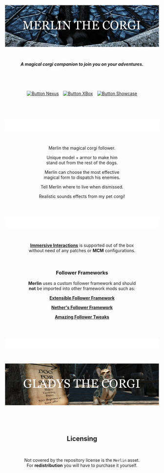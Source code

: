 
<br>

<div align = center>

![Banner]

<br>

***A magical corgi companion to join you on your adventures.***

<br>
<br>
<br>

[![Button Nexus]][Nexus]   [![Button XBox]][XBox]   [![Button Showcase]][Showcase]

<br>
<br>
<br>

![Label Features]

<br>

Merlin the magical corgi follower.

Unique model + armor to make him <br>
stand out from the rest of the dogs.
    
Merlin can choose the most effective <br>
magical form to dispatch his enemies.
    
Tell Merlin where to live when dismissed.

Realistic sounds effects from my pet corgi!

<br>
<br>

![Label Compatibility]

<br>

**[Immersive Interactions]** is supported out of the box <br>
without need of any patches or **MCM** configurations.

<br>

### Follower Frameworks

**Merlin** uses a custom follower framework and should <br>
**not** be imported into other framework mods such as:

**[Extensible Follower Framework]**

**[Nether's Follower Framework]**

**[Amazing Follower Tweaks]**

<br>
<br>

![Label Mods]

<br>

[![Gladys]][Gladys The Corgi]

</div>

<br>
<br>
<br>

<div align = center>

## Licensing

<br>

Not covered by the repository license is the `Merlin` asset. <br>
For **redistribution** you will have to purchase it yourself.

</div>

<br>


<!----------------------------------------------------------------------------->

[Gladys The Corgi]: https://github.com/TateTaylorOH/Gladys-the-Corgi
[Showcase]: https://youtu.be/KPsrB8ZPaV0
[XBox]: https://bethesda.net/en/mods/skyrim/mod-detail/4236473

[Label Compatibility]: Resources/Compatibility.png
[Label Features]: Resources/Features.png
[Label Mods]: Resources/Mods.png
[Banner]: Resources/Banner.png
[Gladys]: Resources/Gladys.png


<!-----------------------------------[ Mods ]---------------------------------->

[Extensible Follower Framework]: https://www.nexusmods.com/skyrimspecialedition/mods/7003
[Nether's Follower Framework]: https://www.nexusmods.com/skyrimspecialedition/mods/18076
[Amazing Follower Tweaks]: https://www.nexusmods.com/skyrimspecialedition/mods/6656
[Immersive Interactions]: https://www.nexusmods.com/skyrimspecialedition/mods/47670
[Nexus]: https://www.nexusmods.com/skyrimspecialedition/mods/56433


<!---------------------------------[ Buttons ]--------------------------------->

[Button Showcase]: https://img.shields.io/badge/Showcase-EA2328?style=for-the-badge&logoColor=white&logo=YouTube
[Button Nexus]: https://img.shields.io/badge/Ｎｅｘｕｓ_Mods-8197ec?style=for-the-badge&logoColor=white&logo=Dragonframe
[Button XBox]: https://img.shields.io/badge/XBox_One-107C10?style=for-the-badge&logoColor=white&logo=XBox



